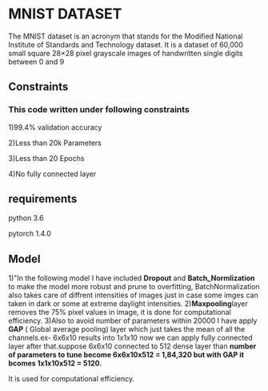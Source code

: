 # MNIST DATASET

The MNIST dataset is an acronym that stands for the Modified National Institute of Standards and Technology dataset. It is a dataset of 60,000 small square 28×28 pixel grayscale images of handwritten single digits between 0 and 9

## Constraints
### This code written under following constraints 
<p>1)99.4% validation accuracy
<p>2)Less than 20k Parameters
<p>3)Less than 20 Epochs
<p>4)No fully connected layer

## requirements
<p>python 3.6
<p>pytorch 1.4.0

## Model
1)"In the following model I have included **Dropout** and **Batch_Normlization** to make the model more robust and prune to overfitting, BatchNormalization also takes care of diffrent intensities of images just in  case some imges can taken in dark or some at extreme daylight intensities.
2)**Maxpooling**layer removes the 75% pixel values in image, it is done for computational efficiency.
3)Also to avoid number of parameters within 20000 I have apply **GAP** ( Global average pooling) layer which just takes the mean of all the channels.ex- 6x6x10 results into 1x1x10 now we can apply fully connected layer after that.suppose 6x6x10 connected to 512 dense layer than **number of parameters to tune become 6x6x10x512 = 1,84,320 but with GAP it bcomes 1x1x10x512 = 5120.**
  <p>It is used for computational efficiency.
 
